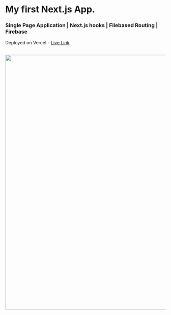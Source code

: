 # My first Next.js App. 

### Single Page Application  | Next.js hooks | Filebased Routing | Firebase
Deployed on Vercel - [Live Link](https://2nd-nextjs-app-practice.vercel.app/events)

## 

<div align='center'>
<img src='https://github.com/YuChienChou/1st-nextjs-app-practice/assets/108157183/64509fd4-d580-438b-8b5a-39c14e9c7888' width='800' height='800' />
</div>


